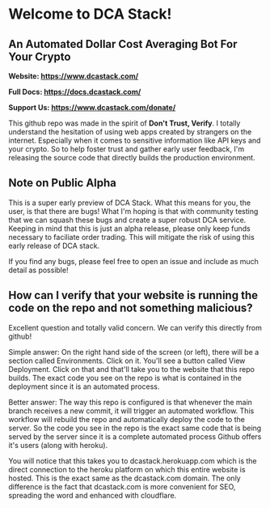 # Welcome to DCA Stack!
## An Automated Dollar Cost Averaging Bot For Your Crypto

**Website: https://www.dcastack.com/**

**Full Docs: https://docs.dcastack.com/**

**Support Us: https://www.dcastack.com/donate/**


This github repo was made in the spirit of **Don't Trust, Verify**. I totally understand the hesitation of using web apps created by strangers on the internet. Especially when it comes to sensitive information like API keys and your crypto. So to help foster trust and gather early user feedback, I'm releasing the source code that directly builds the production environment. 

## Note on Public Alpha

This is a super early preview of DCA Stack. What this means for you, the user, is that there are bugs! What I'm hoping is that with community testing that we can squash these bugs and create a super robust DCA service. Keeping in mind that this is just an alpha release, please only keep funds necessary to faciliate order trading. This will mitigate the risk of using this early release of DCA stack.

If you find any bugs, please feel free to open an issue and include as much detail as possible!

## How can I verify that your website is running the code on the repo and not something malicious?

Excellent question and totally valid concern. We can verify this directly from github!

Simple answer: On the right hand side of the screen (or left), there will be a section called Environments. Click on it. You'll see a button called View Deployment. Click on that and that'll take you to the website that this repo builds. The exact code you see on the repo is what is contained in the deployment since it is an automated process. 

Better answer: The way this repo is configured is that whenever the main branch receives a new commit, it will trigger an automated workflow. This workflow will rebuild the repo and automatically deploy the code to the server. So the code you see in the repo is the exact same code that is being served by the server since it is a complete automated process Github offers it's users (along with heroku). 

You will notice that this takes you to dcastack.herokuapp.com which is the direct connection to the heroku platform on which this entire website is hosted. This is the exact same as the dcastack.com domain. The only difference is the fact that dcastack.com is more convenient for SEO, spreading the word and enhanced with cloudflare.
